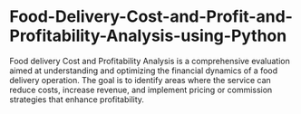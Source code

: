 # Food-Delivery-Cost-and-Profit-and-Profitability-Analysis-using-Python
Food delivery Cost and Profitability Analysis is a comprehensive evaluation aimed at understanding and optimizing the financial dynamics of a food delivery operation.  The goal is to identify areas where the service can reduce costs, increase revenue, and implement pricing or commission strategies that enhance profitability.
